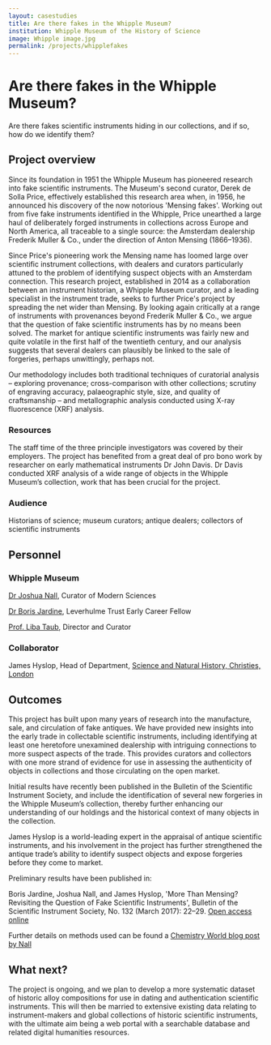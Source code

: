 ```yaml
---
layout: casestudies
title: Are there fakes in the Whipple Museum?
institution: Whipple Museum of the History of Science
image: Whipple image.jpg
permalink: /projects/whipplefakes
---
```


# Are there fakes in the Whipple Museum?

Are there fakes scientific instruments hiding in our collections, and if so, how do we identify them?


## Project overview

Since its foundation in 1951 the Whipple Museum has pioneered research into fake scientific instruments. The Museum's second curator, Derek de Solla Price, effectively established this research area when, in 1956, he announced his discovery of the now notorious 'Mensing fakes'. Working out from five fake instruments identified in the Whipple, Price unearthed a large haul of deliberately forged instruments in collections across Europe and North America, all traceable to a single source: the Amsterdam dealership Frederik Muller & Co., under the direction of Anton Mensing (1866–1936).

Since Price's pioneering work the Mensing name has loomed large over scientific instrument collections, with dealers and curators particularly attuned to the problem of identifying suspect objects with an Amsterdam connection. This research project, established in 2014 as a collaboration between an instrument historian, a Whipple Museum curator, and a leading specialist in the instrument trade, seeks to further Price's project by spreading the net wider than Mensing. By looking again critically at a range of instruments with provenances beyond Frederik Muller & Co., we argue that the question of fake scientific instruments has by no means been solved. The market for antique scientific instruments was fairly new and quite volatile in the first half of the twentieth century, and our analysis suggests that several dealers can plausibly be linked to the sale of forgeries, perhaps unwittingly, perhaps not.

Our methodology includes both traditional techniques of curatorial analysis – exploring provenance; cross-comparison with other collections; scrutiny of engraving accuracy, palaeographic style, size, and quality of craftsmanship – and metallographic analysis conducted using X-ray fluorescence (XRF) analysis.

### Resources

The staff time of the three principle investigators was covered by their employers. The project has benefited from a great deal of pro bono work by researcher on early mathematical instruments Dr John Davis. Dr Davis conducted XRF analysis of a wide range of objects in the Whipple Museum’s collection, work that has been crucial for the project.

### Audience 

Historians of science; museum curators; antique dealers; collectors of scientific instruments



## Personnel

### Whipple Museum 
[Dr Joshua Nall](https://www.people.hps.cam.ac.uk/index/support-staff/nall), Curator of Modern Sciences

[Dr Boris Jardine](https://www.people.hps.cam.ac.uk/index/fellows-associates/jardine-boris), Leverhulme Trust Early Career Fellow 

[Prof. Liba Taub](https://www.people.hps.cam.ac.uk/index/teaching-officers/taub), Director and Curator 

### Collaborator

James Hyslop, Head of Department, [Science and Natural History, Christies, London](https://www.christies.com/departments/Science-Natural-History-47-1.aspx)



## Outcomes

This project has built upon many years of research into the manufacture, sale, and circulation of fake antiques. We have provided new insights into the early trade in collectable scientific instruments, including identifying at least one heretofore unexamined dealership with intriguing connections to more suspect aspects of the trade. This provides curators and collectors with one more strand of evidence for use in assessing the authenticity of objects in collections and those circulating on the open market.

Initial results have recently been published in the Bulletin of the Scientific Instrument Society, and include the identification of several new forgeries in the Whipple Museum’s collection, thereby further enhancing our understanding of our holdings and the historical context of many objects in the collection.

James Hyslop is a world-leading expert in the appraisal of antique scientific instruments, and his involvement in the project has further strengthened the antique trade’s ability to identify suspect objects and expose forgeries before they come to market.

Preliminary results have been published in:

Boris Jardine, Joshua Nall, and James Hyslop, 'More Than Mensing? Revisiting the Question of Fake Scientific Instruments', Bulletin of the Scientific Instrument Society, No. 132 (March 2017): 22–29. [Open access online](https://static1.squarespace.com/static/54ec9b40e4b02904f4e09b74/t/58f8d3c944024341b370612c/1492702155316/Jardine_Nall_Hyslop_March.pdf) 

Further details on methods used can be found a [Chemistry World blog post by Nall](https://www.chemistryworld.com/opinion/how-to-spot-fake-scientific-instruments/3008560.article)

## What next?

The project is ongoing, and we plan to develop a more systematic dataset of historic alloy compositions for use in dating and authentication scientific instruments. This will then be married to extensive existing data relating to instrument-makers and global collections of historic scientific instruments, with the ultimate aim being a web portal with a searchable database and related digital humanities resources.


